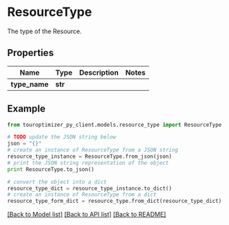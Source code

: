 # ResourceType

The type of the Resource.

## Properties

Name | Type | Description | Notes
------------ | ------------- | ------------- | -------------
**type_name** | **str** |  | 

## Example

```python
from touroptimizer_py_client.models.resource_type import ResourceType

# TODO update the JSON string below
json = "{}"
# create an instance of ResourceType from a JSON string
resource_type_instance = ResourceType.from_json(json)
# print the JSON string representation of the object
print ResourceType.to_json()

# convert the object into a dict
resource_type_dict = resource_type_instance.to_dict()
# create an instance of ResourceType from a dict
resource_type_form_dict = resource_type.from_dict(resource_type_dict)
```
[[Back to Model list]](../README.md#documentation-for-models) [[Back to API list]](../README.md#documentation-for-api-endpoints) [[Back to README]](../README.md)


